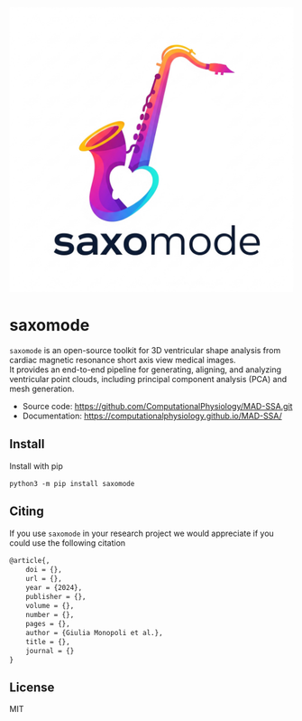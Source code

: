 ![](https://raw.githubusercontent.com/ComputationalPhysiology/MAD-SSA/main/saxomode-book/logo.png)
# saxomode

`saxomode` is an open-source toolkit for 3D ventricular shape analysis from cardiac magnetic resonance short axis view medical images.  
It provides an end-to-end pipeline for generating, aligning, and analyzing ventricular point clouds, including principal component analysis (PCA) and mesh generation.  
- Source code: https://github.com/ComputationalPhysiology/MAD-SSA.git
- Documentation: https://computationalphysiology.github.io/MAD-SSA/

## Install
Install with pip
```
python3 -m pip install saxomode
```
## Citing
If you use `saxomode` in your research project we would appreciate if you could use the following citation
```
@article{,
    doi = {},
    url = {},
    year = {2024},
    publisher = {},
    volume = {},
    number = {},
    pages = {},
    author = {Giulia Monopoli et al.},
    title = {},
    journal = {}
}
```

## License
MIT
<!-- 
## 📜 Table of Contents

- [Project Overview](#-project-overview)
- [Getting Started](#-getting-started)
  - [Prerequisites](#prerequisites)
  - [Installation](#installation)
- [Usage](#-usage)
  - [Directory Structure](#directory-structure)
  - [Running the Full Pipeline](#running-the-full-pipeline)
  - [Individual Scripts](#individual-scripts)


## 🔭 Project Overview

The main goal of this project is to automate the process of analyzing cardiac shapes from a cohort of subjects. The pipeline consists of the following major steps:

1.  **Point Cloud Generation**: Creates 3D point clouds of the endocardium and epicardium from `.h5` segmentation files.
2.  **Alignment**: Aligns the generated point clouds for all subjects to a common coordinate system. This step is crucial for meaningful comparison.
3.  **Principal Component Analysis (PCA)**: Performs PCA on the aligned point clouds to identify the main patterns of shape variation across the subjects.
4.  **3D Mesh Creation**: (Optional) Generates a 3D mesh from a point cloud and computes error metrics by comparing it to the ground truth segmentation.

The entire process is contained in `main.py`, which runs the necessary scripts in sequence.

## 🚀 Getting Started

Follow these instructions to set up and run the project on your local machine.

### Installation

1.  **Clone the repository:**
    ```bash
    git clone https://github.com/ComputationalPhysiology/MAD-SSA.git
    ```

2.  **Install the required libraries:**
    ```bash
    pip install numpy pandas scikit-learn matplotlib plotly meshio open3d h5py structlog opencv-python
    ```

## ⚙️ Usage

This section explains how to use the scripts to process your data. -->
<!-- 
### Directory Structure

The scripts expect a specific directory structure, which is configured in `config.py`. You should have the following directories:

* `controls/ES_files_controls`: This is  where your subject data (in `.h5` format) is  stored.
  
Next, the script will generate:
* `controls/00_data/`: This is the **input directory** where your subject data point cloud result will be stored. Each subject should have its own subfolder.
* `Aligned_Models/`: This is the **output directory** for aligned point clouds.
* `controls/PCA_Results/`: This is the **output directory** for PCA results, including modes of variation and visualizations.
* `controls/settings/`: This contains the **fitting parameters** for the point cloud generation step.

### Running the Full Pipeline

The easiest way to run the entire pipeline is to execute the `main.py` script. This script will run the point cloud generation, alignment, and PCA in the correct order.

```bash
python main.py
```
### Individual Scripts

You can execute scripts individually:

| Script                | Description                                                | Usage                                       |
| :-------------------- | :--------------------------------------------------------- | :------------------------------------------ |
| **`main_pc.py`** | Generates 3D point clouds from `.h5` segmentations.        | `python main_pc.py [--name <subject>]`      |
| **`alignment.py`** | Aligns all generated point clouds to a common origin.      | `python alignment.py`                       |
| **`pca.py`** | Runs PCA on aligned point clouds to find shape variations. | `python pca.py`                             |
| **`create_3d_mesh.py`** | Creates a 3D mesh and computes error metrics.            | `python create_3d_mesh.py --name <subject>` |



For more advanced control, especially over the point cloud generation process, you can modify the patient-specific settings files.

#### Adjusting LAX Curve Smoothing

You can control the smoothing level of the LAX curves for both the epicardium and endocardium. This is useful for fine-tuning the point cloud to better fit the source data, while correcting for breath-hold misalignment.

* **How to adjust**: Modify the `lax_smooth_level_epi` and `lax_smooth_level_endo` values in the patient's corresponding JSON settings file.
* **Location**: These files are located in the directory specified by `SETTINGS_DIRECTORY` in `config.py` (e.g., `controls/settings/`).

**Example `settings/<patient_name>.json`:**

```json
{
    "mesh": {
        "fine": {
            "lax_smooth_level_epi": 80,
            "lax_smooth_level_endo": 50,
            "...": "..."
        }
    }
}
 -->
